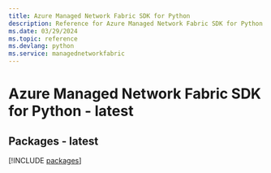 ```yaml
---
title: Azure Managed Network Fabric SDK for Python
description: Reference for Azure Managed Network Fabric SDK for Python
ms.date: 03/29/2024
ms.topic: reference
ms.devlang: python
ms.service: managednetworkfabric
---
```

# Azure Managed Network Fabric SDK for Python - latest
## Packages - latest
[!INCLUDE [packages](managed-network-fabric-index.md)]